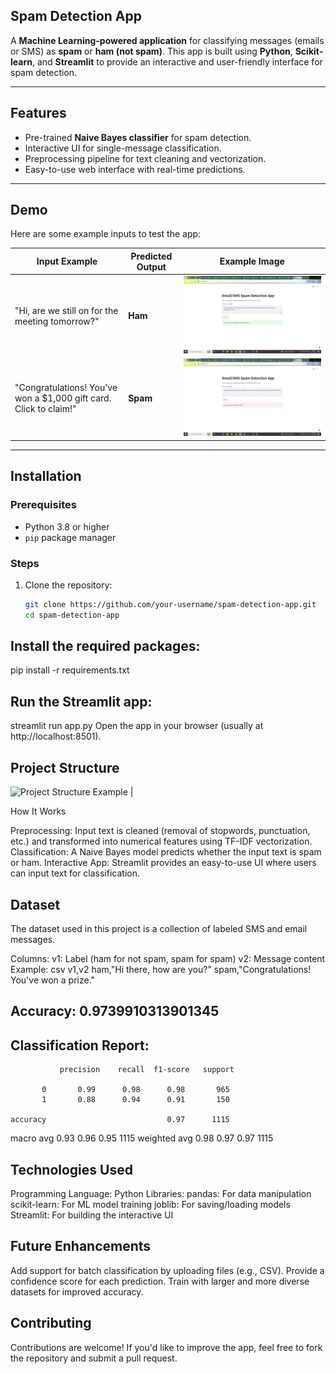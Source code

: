 ## **Spam Detection App**

A **Machine Learning-powered application** for classifying messages (emails or SMS) as **spam** or **ham (not spam)**. This app is built using **Python**, **Scikit-learn**, and **Streamlit** to provide an interactive and user-friendly interface for spam detection.

---

## **Features**
- Pre-trained **Naive Bayes classifier** for spam detection.
- Interactive UI for single-message classification.
- Preprocessing pipeline for text cleaning and vectorization.
- Easy-to-use web interface with real-time predictions.

---

## **Demo**
Here are some example inputs to test the app:

| Input Example                                                      | Predicted Output | Example Image                         |
|---------------------------------------------------------------------|------------------|---------------------------------------|
| "Hi, are we still on for the meeting tomorrow?"                    | **Ham**          | ![Ham Example](https://github.com/MUSTAKIMSHAIKH2942/Email-spam-detection-app/blob/main/project_spam/spam-detection/img/Captureoutputing.JPG) |
| "Congratulations! You've won a $1,000 gift card. Click to claim!"  | **Spam**         | ![Spam Example](https://github.com/MUSTAKIMSHAIKH2942/Email-spam-detection-app/blob/main/project_spam/spam-detection/img/spamoutput.JPG) |

---

## **Installation**
### Prerequisites
- Python 3.8 or higher
- `pip` package manager

### Steps
1. Clone the repository:
   ```bash
   git clone https://github.com/your-username/spam-detection-app.git
   cd spam-detection-app


## Install the required packages:

pip install -r requirements.txt

## Run the Streamlit app:

streamlit run app.py
Open the app in your browser (usually at http://localhost:8501).

## Project Structure

 ![Project Structure Example](https://github.com/MUSTAKIMSHAIKH2942/Email-spam-detection-app/blob/main/project_spam/spam-detection/img/runningapp.JPG) |


How It Works

Preprocessing: Input text is cleaned (removal of stopwords, punctuation, etc.) and transformed into numerical features using TF-IDF vectorization.
Classification: A Naive Bayes model predicts whether the input text is spam or ham.
Interactive App: Streamlit provides an easy-to-use UI where users can input text for classification.

## Dataset
The dataset used in this project is a collection of labeled SMS and email messages.

Columns:
v1: Label (ham for not spam, spam for spam)
v2: Message content
Example:
csv
v1,v2
ham,"Hi there, how are you?"
spam,"Congratulations! You've won a prize."


## Accuracy: 0.9739910313901345

## Classification Report:
               precision    recall  f1-score   support

           0       0.99      0.98      0.98       965
           1       0.88      0.94      0.91       150

    accuracy                           0.97      1115
   macro avg       0.93      0.96      0.95      1115
weighted avg       0.98      0.97      0.97      1115

## Technologies Used
Programming Language: Python
Libraries:
pandas: For data manipulation
scikit-learn: For ML model training
joblib: For saving/loading models
Streamlit: For building the interactive UI


## Future Enhancements
Add support for batch classification by uploading files (e.g., CSV).
Provide a confidence score for each prediction.
Train with larger and more diverse datasets for improved accuracy.

## Contributing
Contributions are welcome! If you'd like to improve the app, feel free to fork the repository and submit a pull request.

